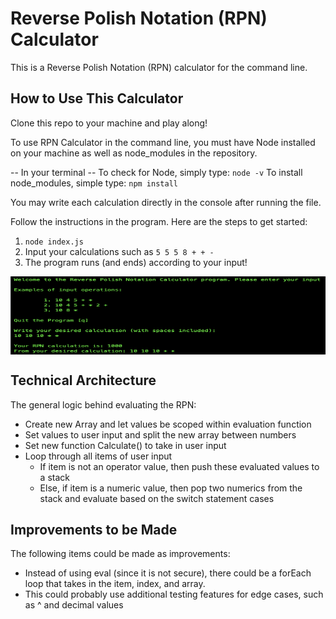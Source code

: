 # **Reverse Polish Notation (RPN) Calculator** #
This is a Reverse Polish Notation (RPN) calculator for the command line.

## How to Use This Calculator ##
Clone this repo to your machine and play along!

To use RPN Calculator in the command line, you must have Node installed on your machine as well as node_modules in the repository.

-- In your terminal --
To check for Node, simply type: `node -v`
To install node_modules, simple type: `npm install`

You may write each calculation directly in the console after running the file.

Follow the instructions in the program. Here are the steps to get started:

1. `node index.js`
2. Input your calculations such as `5 5 5 8 + + -`
3. The program runs (and ends) according to your input!

<img src="./rpn-calc.png" height="125" width="1080" align="center">

## Technical Architecture ##
The general logic behind evaluating the RPN:

- Create new Array and let values be scoped within evaluation function
- Set values to user input and split the new array between numbers
- Set new function Calculate() to take in user input
- Loop through all items of user input
  - If item is not an operator value, then push these evaluated values to a stack
  - Else, if item is a numeric value, then pop two numerics from the stack and evaluate based on the switch statement cases

## Improvements to be Made ##
The following items could be made as improvements:

- Instead of using eval (since it is not secure), there could be a forEach loop that takes in the item, index, and array.
- This could probably use additional testing features for edge cases, such as ^ and decimal values
